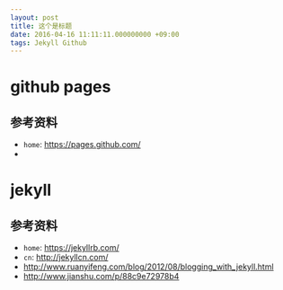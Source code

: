 ```yaml
---
layout: post
title: 这个是标题
date: 2016-04-16 11:11:11.000000000 +09:00
tags: Jekyll Github
---
```


# github pages

## 参考资料
- `home`: https://pages.github.com/
- 

# jekyll

## 参考资料
- `home`: https://jekyllrb.com/
- `cn`: http://jekyllcn.com/
- http://www.ruanyifeng.com/blog/2012/08/blogging_with_jekyll.html
- http://www.jianshu.com/p/88c9e72978b4